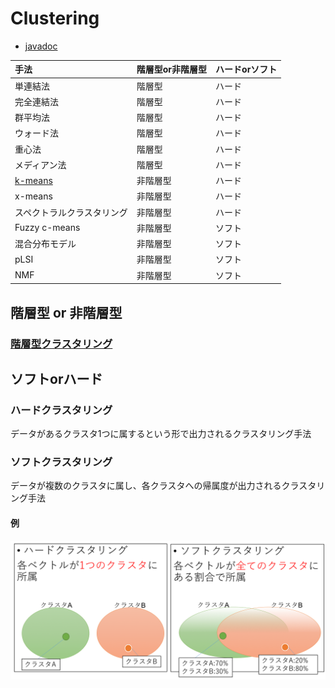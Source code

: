 # Clustering
* [javadoc](https://htmlpreview.github.io/?https://raw.githubusercontent.com/otamot/MachineLearning/master/doc/clustering/package-summary.html)




|手法|階層型or非階層型|ハードorソフト|
|:---|:------------|:-----------|
|単連結法|階層型|ハード|
|完全連結法|階層型|ハード|
|群平均法|階層型|ハード|
|ウォード法|階層型|ハード|
|重心法|階層型|ハード|
|メディアン法|階層型|ハード|
|[k-means](KMeans/README.md)|非階層型|ハード|
|x-means|非階層型|ハード|
|スペクトラルクラスタリング|非階層型|ハード|
|Fuzzy c-means|非階層型|ソフト|
|混合分布モデル|非階層型|ソフト|
|pLSI|非階層型|ソフト|
|NMF|非階層型|ソフト|



## 階層型 or 非階層型
### [階層型クラスタリング](./HierarchicalClustering)



## ソフトorハード
### ハードクラスタリング
データがあるクラスタ1つに属するという形で出力されるクラスタリング手法

### ソフトクラスタリング
データが複数のクラスタに属し、各クラスタへの帰属度が出力されるクラスタリング手法

#### 例
![img1](img/figure1.png)
